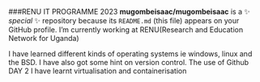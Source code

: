 ###RENU IT PROGRAMME 2023
**mugombeisaac/mugombeisaac** is a ✨ _special_ ✨ repository because its `README.md` (this file) appears on your GitHub profile.
 I’m currently working  at RENU(Research and Education Network for Uganda)

I have learned different kinds of operating systems ie windows, linux and the BSD.
I have also got some hint on version control. The use of Github
DAY 2
I have learnt virtualisation and containerisation
